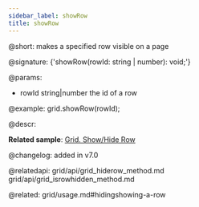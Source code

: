 ```yaml
---
sidebar_label: showRow
title: showRow
---          
```


@short: makes a specified row visible on a page

@signature: {'showRow(rowId: string | number): void;'}

@params:
- rowId	    string|number   the id of a row

@example:
grid.showRow(rowId);



@descr:


**Related sample**: [Grid. Show/Hide Row](https://snippet.dhtmlx.com/8y83d6jv)

@changelog:
added in v7.0

@relatedapi: 
grid/api/grid_hiderow_method.md
grid/api/grid_isrowhidden_method.md

@related: grid/usage.md#hidingshowing-a-row



